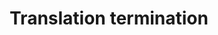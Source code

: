 ---
authors:
- Anwesha
- Eweitz
description: Developed by Gramene.org  Source:[http://plantreactome.gramene.org/ Plant
  Reactome].
last-edited: 2021-05-26
organisms:
- Oryza sativa
redirect_from:
- /index.php/Pathway:WP3062
- /instance/WP3062
schema-jsonld:
- '@context': https://schema.org/
  '@id': https://wikipathways.github.io/pathways/WP3062.html
  '@type': Dataset
  creator:
    '@type': Organization
    name: WikiPathways
  description: Developed by Gramene.org  Source:[http://plantreactome.gramene.org/
    Plant Reactome].
  keywords:
  - Ribosome:mRNA:peptidyl-tRNA
  - eRF3-GDP:eRF1:80S
  - in Homo sapiens)
  - 80S
  - Pi
  - polypeptide
  - subunit 1
  - Ribosome:mRNA:tRNA
  - GTP bound eRF3 (name
  - copied from entity
  - sapiens)
  - with elongating
  - Complex (name copied
  - Homologues of
  - peptide (name copied
  - from entity in Homo
  - eRF3-GTP:eRF1:80S
  - Eukaryotic peptide
  - chain release factor
  license: CC0
  name: Translation termination
seo: CreativeWork
title: Translation termination
wpid: WP3062
---